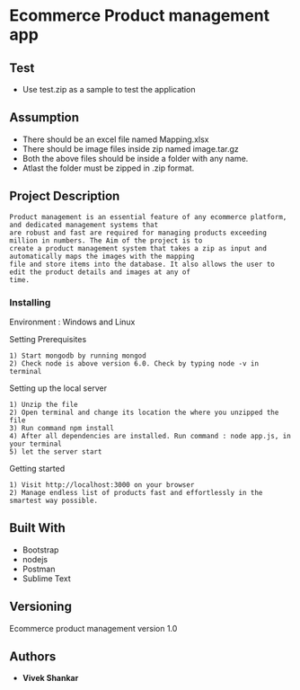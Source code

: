 # Ecommerce Product management app

## Test

* Use test.zip as a sample to test the application

## Assumption

* There should be an excel file named Mapping.xlsx
* There should be image files inside zip named image.tar.gz
* Both the above files should be inside a folder with any name.
* Atlast the folder must be zipped in .zip format.

## Project Description
```
Product management is an essential feature of any ecommerce platform, and dedicated management systems that 
are robust and fast are required for managing products exceeding million in numbers. The Aim of the project is to 
create a product management system that takes a zip as input and automatically maps the images with the mapping 
file and store items into the database. It also allows the user to edit the product details and images at any of 
time.
```

### Installing

Environment : Windows and Linux

Setting Prerequisites

```
1) Start mongodb by running mongod
2) Check node is above version 6.0. Check by typing node -v in terminal
```

Setting up the local server

```
1) Unzip the file
2) Open terminal and change its location the where you unzipped the file
3) Run command npm install
4) After all dependencies are installed. Run command : node app.js, in your terminal
5) let the server start
```

Getting started

```
1) Visit http://localhost:3000 on your browser
2) Manage endless list of products fast and effortlessly in the smartest way possible.
```

## Built With

* Bootstrap
* nodejs
* Postman
* Sublime Text

## Versioning

Ecommerce product management version 1.0

## Authors

* **Vivek Shankar** 